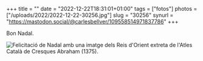 +++
title = ""
date = "2022-12-22T18:31:01+01:00"
tags = ["fotos"]
photos = ["/uploads/2022/2022-12-22-30256.jpg"]
slug = "30256"
synurl = "https://mastodon.social/@carlesbellver/109558514971837786"
+++

Bon Nadal.

<img alt="Felicitació de Nadal amb una imatge dels Reis d'Orient extreta de l'Atles Català de Cresques Abraham (1375)." src="/uploads/2022/2022-12-22-30256.jpg">
